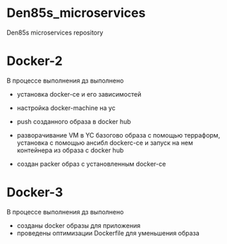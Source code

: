 # Den85s_microservices
Den85s microservices repository


# Docker-2
В процессе выполнения дз выполнено
- установка docker-ce и его зависимостей
- настройка docker-machine на yc

- push созданного образа в docker hub
- разворачивание VM в YC базогово образа с помощью терраформ, установка с помощью ансибл dockerc-ce и запуск на нем контейнера из образа с docker hub
- создан packer образ с установленным docker-ce

# Docker-3
В процессе выполнения дз выполнено
 - созданы docker образы для приложения
 - проведены оптимизации Dockerfile для уменьшения образа
